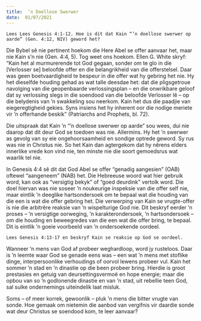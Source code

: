 ```yaml
---
title:  ’n Doellose Swerwer
date:  01/07/2021
---
```


`Lees Lees Genesis 4:1-12. Hoe is dit dat Kain “’n doellose swerwer op aarde” (Gen. 4:12, NIV) geword het?`

Die Bybel sê nie pertinent hoekom die Here Abel se offer aanvaar het, maar nie Kain s’n nie (Gen. 4:4, 5). Tog weet ons hoekom. Ellen G. White skryf: “Kain het al murmurerende tot God gegaan, sonder om te glo in die [Verlosser se] beloofde offer en die belangrikheid van die offerstelsel. Daar was geen boetvaardigheid te bespeur in die offer wat hy gebring het nie. Hy het dieselfde houding gehad as wat talle deesdae het: dat die pligsgetroue navolging van die geopenbaarde verlossingsplan – en die onwrikbare geloof dat sy verlossing slegs in die soendood van die beloofde Verlosser lê – op die belydenis van ’n swakkeling sou neerkom. Kain het dus die paadjie van eiegeregtigheid gekies. Syns insiens het hy inherent oor die nodige meriete vir ’n offerhande beskik” (Patriarchs and Prophets, bl. 72).

Die uitspraak dat Kain ’n “’n doellose swerwer op aarde” sou wees, dui nie daarop dat dit deur God se toedoen was nie. Allermins. Hy het ’n swerwer as gevolg van sy eie ongehoorsaamheid en sondige optrede geword. Sy rus was nie in Christus nie. So het Kain dan agtergekom dat hy nêrens elders innerlike vrede kon vind nie, ten minste nie die soort gemoedsrus wat waarlik tel nie.

In Genesis 4:4 sê dit dat God Abel se offer “genadig aangesien” (OAB) oftewel “aangeneem” (NAB) het. Die Hebreeuse woord wat hier gebruik word, kan ook as “versigtig bekyk” of “goed deurdink” vertolk word. Die doel hiervan was nie soseer ’n noukeurige inspeksie van die offer self nie, maar eintlik ’n deeglike hartsondersoek om te bepaal wat die houding van die een is wat die offer gebring het. Die verwerping van Kain se vrugte-offer is nie die arbitrêre reaksie van ’n wispelturige God nie. Dit beskryf eerder ’n proses – ’n versigtige oorweging, ’n karakterondersoek, ’n hartsondersoek – om die houding en beweegredes van die een wat die offer bring, te bepaal. Dit is eintlik ’n goeie voorbeeld van ’n ondersoekende oordeel.

`Lees Genesis 4:13-17 en beskryf Kain se reaksie op God se oordeel.`

Wanneer ’n mens van God af probeer weghardloop, word jy rusteloos. Daar is ’n leemte waar God se genade eens was – een wat ’n mens met stoflike dinge, interpersoonlike verhoudings of oorvol lewens probeer vul. Kain het sommer ’n stad en ’n dinastie op die been probeer bring. Hierdie is groot prestasies en getuig van deursettingsvermoë en hope energie; maar die opbou van so ’n godlonende dinastie en van ’n stad, uit rebellie teen God, sal sulke ondernemings uiteindelik laat misluk.

Soms – of meer korrek, gewoonlik – pluk ’n mens die bitter vrugte van sonde. Hoe gemaak om nietemin die aanbod van vergifnis vir daardie sonde wat deur Christus se soendood kom, te leer aanvaar?